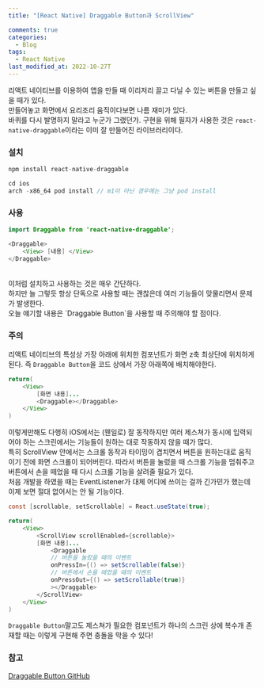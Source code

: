 ```yaml
---
title: "[React Native] Draggable Button과 ScrollView"

comments: true
categories:
  - Blog
tags:
  - React Native
last_modified_at: 2022-10-27T
---
```



리액트 네이티브를 이용하여 앱을 만들 때 이리저리 끌고 다닐 수 있는 버튼을 만들고 싶을 때가 있다. 
<br>
만들어놓고 화면에서 요리조리 움직이다보면 나름 재미가 있다. 
<br>
바퀴를 다시 발명하지 말라고 누군가 그랬던가. 구현을 위해 필자가 사용한 것은 `react-native-draggable`이라는 이미 잘 만들어진 라이브러리이다.

### 설치
```javascript
npm install react-native-draggable

cd ios
arch -x86_64 pod install // m1이 아닌 경우에는 그냥 pod install
```

### 사용
```java
import Draggable from 'react-native-draggable';

<Draggable>
    <View> [내용] </View>
</Draggable>
```
<br>
이처럼 설치하고 사용하는 것은 매우 간단하다. 
<br>
하지만 늘 그렇듯 항상 단독으로 사용할 때는 괜찮은데 여러 기능들이 맞물리면서 문제가 발생한다. 
<br>
오늘 얘기할 내용은 `Draggable Button`을 사용할 때 주의해야 할 점이다. 

### 주의
리액트 네이티브의 특성상 가장 아래에 위치한 컴포넌트가 화면 z축 최상단에 위치하게 된다. 즉 `Draggable Button`을 코드 상에서 가장 아래쪽에 배치해야한다.
```java
return(
    <View>
        [화면 내용]...
        <Draggable></Draggable>
    </View>
)
```
이렇게만해도 다행히 iOS에서는 (웬일로) 잘 동작하지만 여러 제스쳐가 동시에 입력되어야 하는 스크린에서는 기능들이 원하는 대로 작동하지 않을 때가 많다. 
<br>
특히 ScrollView 안에서는 스크롤 동작과 타이밍이 겹치면서 버튼을 원하는대로 움직이기 전에 화면 스크롤이 되어버린다. 따라서 버튼을 눌렀을 때 스크롤 기능을 멈춰주고
버튼에서 손을 떼었을 때 다시 스크롤 기능을 살려줄 필요가 있다. 
<br>
처음 개발을 하였을 때는 EventListener가 대체 어디에 쓰이는 걸까 긴가민가 했는데 이제 보면 절대 없어서는 안 될 기능이다. 

```java
const [scrollable, setScrollable] = React.useState(true);

return(
    <View>
        <ScrollView scrollEnabled={scrollable}>
	    [화면 내용]...
            <Draggable
            // 버튼을 눌렀을 때의 이벤트
            onPressIn={() => setScrollable(false)}
            // 버튼에서 손을 떼었을 때의 이벤트
            onPressOut={() => setScrollable(true)}
            ></Draggable>
        </ScrollView>
    </View>
)
```

`Draggable Button`말고도 제스쳐가 필요한 컴포넌트가 하나의 스크린 상에 복수개 존재할 때는 이렇게 구현해 주면 충돌을 막을 수 있다!


### 참고
[Draggable Button GitHub](https://github.com/tongyy/react-native-draggable)